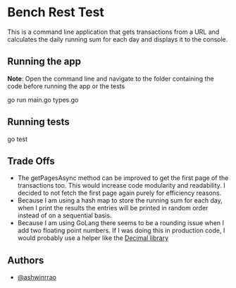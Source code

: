
# Bench Rest Test

This is a command line application that gets transactions from a URL and calculates the daily running sum for each day and displays it to the console.



## Running the app
**Note**: Open the command line and navigate to the folder containing the code before running the app or the tests

go run main.go types.go
## Running tests
go test

## Trade Offs
- The getPagesAsync method can be improved to get the first page of the transactions too. This would increase code modularity and readability. I decided to not fetch the first page again purely for efficiency reasons.
- Because I am using a hash map to store the running sum for each day, when I print the results the entries will be printed in random order instead of on a sequential basis.
- Because I am using GoLang there seems to be a rounding issue when I add two floating point numbers. If I was doing this in production code, I would probably use a helper like the [Decimal library](https://pkg.go.dev/github.com/shopspring/decimal#section-readme)
## Authors

- [@ashwinrrao](https://www.github.com/ashwinrrao)